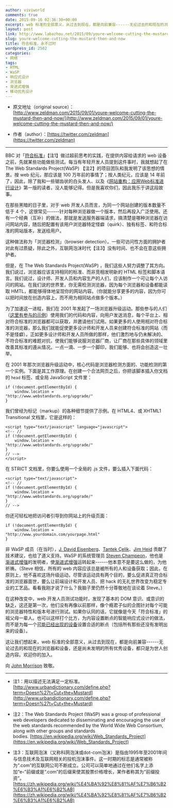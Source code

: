 ```yaml
---
author: viviworld
comments: true
date: 2015-09-16 02:36:30+00:00
excerpt: web 标准的全部意义，从过去到现在，都是向前兼容------无论过去的和现在的浏览器和设备，还是尚未发明的所有优秀设备，都只是为世人创造内容。
layout: post
link: http://www.labazhou.net/2015/09/youre-welcome-cutting-the-mustard-then-and-now/
slug: youre-welcome-cutting-the-mustard-then-and-now
title: 符合标准，永不过时
wordpress_id: 2502
categories:
- 网络
tags:
- HTML
- WaSP
- 响应式设计
- 浏览器
- 渐进式增强
- 移动优先设计
---
```



	
  * 原文地址（original source）：[http://www.zeldman.com/2015/09/01/youre-welcome-cutting-the-mustard-then-and-now/](http://www.zeldman.com/2015/09/01/youre-welcome-cutting-the-mustard-then-and-now/)

	
  * 作者（author）：[https://twitter.com/zeldman](https://twitter.com/zeldman)





* * *



BBC 对「[符合标准](http://responsivenews.co.uk/post/18948466399/cutting-the-mustard)」【注1】做过超前思考的实践，在提供内容给请求的 web 设备之前，先就某些功能做些测试。每当有年轻开发人员提到这件事时，我就想起了在 The Web Standards Project(WaSP) 【注2】的项目团队和我发明了该思想的情景。按 web 纪元，那应该是 100 万年前的事情了；按人类纪元，应该是 14 年前了，因此，除了我和一些锯齿状的白头发人、以及《[网站重构：应用Web标准进行设计](http://book.douban.com/subject/1230451/)》第一版的读者，没人能够记得。但是我喜欢你们，因此我乐于讲这段故事。

在那些黑暗的日子里，对于 web 开发人员而言，为同一个网站创建的版本数量不低于 4 个，这很常见------针对每种浏览器做一个版本，然后再投入广泛使用。还有一个经典（互补）的做法，那就是发送服务器端请求，搞清楚是哪种浏览器在访问网站内容，随后把配置有该用户浏览器特定怪癖（quirk）、独有标签、和符合标准的网站版本，发送给用户。

这种做法称为「浏览器检测」（browser detection）。一些可访问性方面的拥护者对此有过质疑，除此之外，互联网泡沫时代【注3】没有时间、也不会在意这些拥护者。

但是，在 The Web Standards Project(WaSP) ，我们这些人努力调整了其方向。我们说过，浏览器应该支持相同的标准、而非竞相发明新的 HTML 标签和脚本语言。我们说过，设计师、开发人员和内容生产的人们，应该制作一个可让每个人访问的网站。在我们说的世界里，你无需检测浏览器，因为每个浏览器和设备都能读取 HMTL，都能够得体地呈现你的网站内容。（你就能分享更多的内容，因为你可以把时间放在创造内容上，而不用为相同站点做多个版本。）

为了加速这一进程，我们在 2001 年发起了一场浏览器升级运动。那些参与的人们（[这里有参与的示例](http://www.distributed.net/Webstandards)）使用我们的代码和内容，向用户发送消息，每个平台上、相对符合标准的浏览器都可以获取，并邀请他们试用。如果更多的人使用相对符合标准的浏览器，那么我们就能促使更多设计师和开发人员来创建符合标准的网站（而不是怪癖）。正如更多设计师和开发人员所做的那样，他们激烈地与仍未解决的、不符合标准的难题对抗，使我们能够说服浏览器厂商，让厂商在那些具体的领域里改善其标准的遵从情况。一点一滴、一步一个脚印，我们能够、也将会创造这一壮举。

在 2001 年那次浏览器升级运动中，核心代码是浏览器检测方面的、功能检测的第一个实例。下面是其工作原理。在创建一个合法网页之后，你把该脚本插入你文档的 `head` 标签、或全局 JavaScript 文件里：

    
    if (!document.getElementById) {
        window.location =
    "http://www.webstandards.org/upgrade/"
    }


我们曾经为标记（markup）的各种细节提供了示例。在 HTML4、或 XHTML1 Transitional 文档里，它是这样的：

    
    <script type="text/javascript" language="javascript">
    <!-- //
    if (!document.getElementById) {
        window.location =
    "http://www.webstandards.org/upgrade/"
    }
    // -->
    </script>


在 STRICT 文档里，你要么使用一个全局的 .js 文件，要么插入下面代码：

    
    <script type="text/javascript">
    <!-- //
    if (!document.getElementById) {
        window.location =
    "http://www.webstandards.org/upgrade/"
    }
    // -->


你还可轻松地把访问者引导到你网站上的升级页面：

    
    if (!document.getElementById) {
        window.location =
    "http://www.yourdomain.com/yourpage.html"
    }


非 WaSP 成员（在当时），[J. David Eisenberg](http://www.oreilly.com/pub/au/799)、[Tantek Çelik](http://tantek.com/)、[Jim Heid](http://www.jimheid.com/) 贡献了技术建议，也给了道义支持。WaSP 的系统管理员 [Steven Champeon](https://twitter.com/schampeo)，他也是[渐进式增强](http://alistapart.com/article/understandingprogressiveenhancement)的发明者，使[渐进式增强](http://www.labazhou.net/2014/12/making-case-mobile-first-designs/)运转起来------他本意不是要这么做的，为他祈祷。（Steve 相信，所有的 web 内容应该总是被所有的人和设备获取；因此，在原则上，他不喜欢这场升级运动，尽管该运动具有两个目的，要么促进真正符合标准的浏览器面世，要么让前端设计和开发人员、把 hack 的无礼世界改变为稳定专业的工艺品。看看我刚才说了什么？我脑子里仍然十分尊敬地在谈论着 Steve。）

在这种改变中，web 开发人员测试功能时，发现了基本的 DOM 意识、或意识的缺乏，这还是第一次，他们没有再像以前那样，像个瘾君子似的企图针对每个可能的浏览器特性和版本号进行测试。如果你认同的话，它就像是今天「符合标准」的祖父母一辈人。也可以这样打个比方，为内容设置断点的智能响应式设计的做法，而不是为每一个[可能已经出现的设备](https://twitter.com/zeldman/status/639078683639214080)设置合适的断点（包括所有那些还没有发明出来的设备）。

这让我们想起来，web 标准的全部意义，从过去到现在，都是向前兼容------无论过去的和现在的浏览器和设备，还是尚未发明的所有优秀设备，都只是为世人创造内容。欢迎你的加入。

向 [John Morrison](https://twitter.com/localcelebrity) 致敬。



* * *






	
  * 注1：用以描述无法满足一定标准。[http://www.urbandictionary.com/define.php?term=Doesn%27t+Cut+the+Mustard](http://www.urbandictionary.com/define.php?term=Doesn%27t+Cut+the+Mustard)

	
  * 注2：The Web Standards Project (WaSP) was a group of professional web developers dedicated to disseminating and encouraging the use of the web standards recommended by the World Wide Web Consortium, along with other groups and standards bodies. [https://en.wikipedia.org/wiki/Web_Standards_Project](https://en.wikipedia.org/wiki/Web_Standards_Project)

	
  * 注3：互联网泡沫（又称科网泡沫或dot-com泡沫）是指由1995年至2001年间与信息技术及互联网相关的投机泡沫事件。这一时期的标志是通常被称为“.com”的互联网公司不断成立。公司可以简单地通过在他们名字上添加“e-”前缀或是“.com”的后缀来使其股票价格增长，某作者称其为“前缀投资”。[https://zh.wikipedia.org/wiki/%E4%BA%92%E8%81%AF%E7%B6%B2%E6%B3%A1%E6%B2%AB](https://zh.wikipedia.org/wiki/%E4%BA%92%E8%81%AF%E7%B6%B2%E6%B3%A1%E6%B2%AB)


